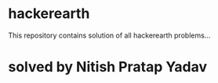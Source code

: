 # hackerearth
This repository contains solution of all hackerearth problems...
# solved by Nitish Pratap Yadav
